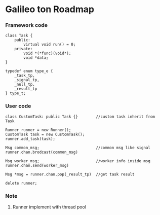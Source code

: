 # Galileo ton Roadmap

### Framework code
    
    class Task {
        public:
            virtual void run() = 0;
        private:
            void *(*func)(void*);
            void *data;
    }
    
    typedef enum type_e {
        _task_tp,
        _signal_tp,
        _null_tp,
        _result_tp
    } type_t;
    
### User code

    class CustomTask: public Task {}        //custom task inherit from Task

    Runner runner = new Runner();
    CustomTask task = new CustomTask();
    runner.add_task(task);
    
    Msg common_msg;                         //common msg like signal
    runner.chan.brodcast(common_msg)
    
    Msg worker_msg;                         //worker info inside msg 
    runner.chan.send(worker_msg)
    
    Msg *msg = runner.chan.pop(_result_tp)  //get task result
    
    delete runner;
    
### Note

1. Runner implement with thread pool